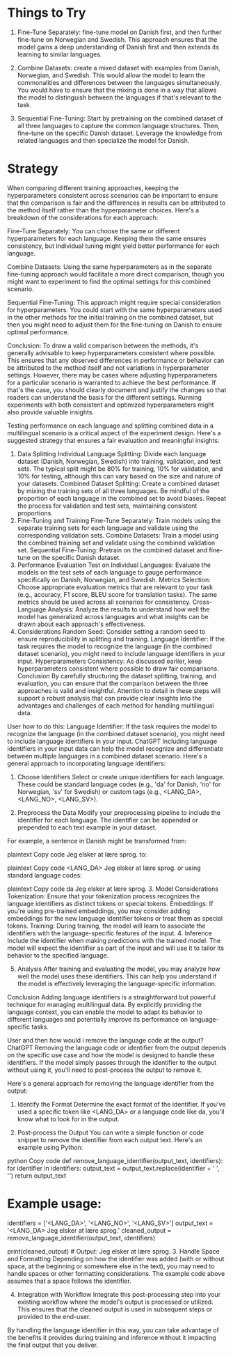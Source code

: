 # Things to Try

1. Fine-Tune Separately: fine-tune model on Danish first, and then further fine-tune on Norwegian and Swedish. This approach ensures that the model gains a deep understanding of Danish first and then extends its learning to similar languages.

2. Combine Datasets: create a mixed dataset with examples from Danish, Norwegian, and Swedish. This would allow the model to learn the commonalities and differences between the languages simultaneously. You would have to ensure that the mixing is done in a way that allows the model to distinguish between the languages if that's relevant to the task.

3. Sequential Fine-Tuning: Start by pretraining on the combined dataset of all three languages to capture the common language structures. Then, fine-tune on the specific Danish dataset. Leverage the knowledge from related languages and then specialize the model for Danish.

# Strategy 

When comparing different training approaches, keeping the hyperparameters consistent across scenarios can be important to ensure that the comparison is fair and the differences in results can be attributed to the method itself rather than the hyperparameter choices. Here's a breakdown of the considerations for each approach:

Fine-Tune Separately: You can choose the same or different hyperparameters for each language. Keeping them the same ensures consistency, but individual tuning might yield better performance for each language.

Combine Datasets: Using the same hyperparameters as in the separate fine-tuning approach would facilitate a more direct comparison, though you might want to experiment to find the optimal settings for this combined scenario.

Sequential Fine-Tuning: This approach might require special consideration for hyperparameters. You could start with the same hyperparameters used in the other methods for the initial training on the combined dataset, but then you might need to adjust them for the fine-tuning on Danish to ensure optimal performance.

Conclusion:
To draw a valid comparison between the methods, it's generally advisable to keep hyperparameters consistent where possible. This ensures that any observed differences in performance or behavior can be attributed to the method itself and not variations in hyperparameter settings. However, there may be cases where adjusting hyperparameters for a particular scenario is warranted to achieve the best performance. If that's the case, you should clearly document and justify the changes so that readers can understand the basis for the different settings. Running experiments with both consistent and optimized hyperparameters might also provide valuable insights.



Testing performance on each language and splitting combined data in a multilingual scenario is a critical aspect of the experiment design. Here's a suggested strategy that ensures a fair evaluation and meaningful insights:

1. Data Splitting
Individual Language Splitting: Divide each language dataset (Danish, Norwegian, Swedish) into training, validation, and test sets. The typical split might be 80% for training, 10% for validation, and 10% for testing, although this can vary based on the size and nature of your datasets.
Combined Dataset Splitting: Create a combined dataset by mixing the training sets of all three languages. Be mindful of the proportion of each language in the combined set to avoid biases. Repeat the process for validation and test sets, maintaining consistent proportions.
2. Fine-Tuning and Training
Fine-Tune Separately: Train models using the separate training sets for each language and validate using the corresponding validation sets.
Combine Datasets: Train a model using the combined training set and validate using the combined validation set.
Sequential Fine-Tuning: Pretrain on the combined dataset and fine-tune on the specific Danish dataset.
3. Performance Evaluation
Test on Individual Languages: Evaluate the models on the test sets of each language to gauge performance specifically on Danish, Norwegian, and Swedish.
Metrics Selection: Choose appropriate evaluation metrics that are relevant to your task (e.g., accuracy, F1 score, BLEU score for translation tasks). The same metrics should be used across all scenarios for consistency.
Cross-Language Analysis: Analyze the results to understand how well the model has generalized across languages and what insights can be drawn about each approach's effectiveness.
4. Considerations
Random Seed: Consider setting a random seed to ensure reproducibility in splitting and training.
Language Identifier: If the task requires the model to recognize the language (in the combined dataset scenario), you might need to include language identifiers in your input.
Hyperparameters Consistency: As discussed earlier, keep hyperparameters consistent where possible to draw fair comparisons.
Conclusion
By carefully structuring the dataset splitting, training, and evaluation, you can ensure that the comparison between the three approaches is valid and insightful. Attention to detail in these steps will support a robust analysis that can provide clear insights into the advantages and challenges of each method for handling multilingual data.




User
how to do this: Language Identifier: If the task requires the model to recognize the language (in the combined dataset scenario), you might need to include language identifiers in your input.
ChatGPT
Including language identifiers in your input data can help the model recognize and differentiate between multiple languages in a combined dataset scenario. Here's a general approach to incorporating language identifiers:

1. Choose Identifiers
Select or create unique identifiers for each language. These could be standard language codes (e.g., 'da' for Danish, 'no' for Norwegian, 'sv' for Swedish) or custom tags (e.g., <LANG_DA>, <LANG_NO>, <LANG_SV>).

2. Preprocess the Data
Modify your preprocessing pipeline to include the identifier for each language. The identifier can be appended or prepended to each text example in your dataset.

For example, a sentence in Danish might be transformed from:

plaintext
Copy code
Jeg elsker at lære sprog.
to:

plaintext
Copy code
<LANG_DA> Jeg elsker at lære sprog.
or using standard language codes:

plaintext
Copy code
da Jeg elsker at lære sprog.
3. Model Considerations
Tokenization: Ensure that your tokenization process recognizes the language identifiers as distinct tokens or special tokens.
Embeddings: If you're using pre-trained embeddings, you may consider adding embeddings for the new language identifier tokens or treat them as special tokens.
Training: During training, the model will learn to associate the identifiers with the language-specific features of the input.
4. Inference
Include the identifier when making predictions with the trained model. The model will expect the identifier as part of the input and will use it to tailor its behavior to the specified language.

5. Analysis
After training and evaluating the model, you may analyze how well the model uses these identifiers. This can help you understand if the model is effectively leveraging the language-specific information.

Conclusion
Adding language identifiers is a straightforward but powerful technique for managing multilingual data. By explicitly providing the language context, you can enable the model to adapt its behavior to different languages and potentially improve its performance on language-specific tasks.




User
and then how would i remove the language code at the output?
ChatGPT
Removing the language code or identifier from the output depends on the specific use case and how the model is designed to handle these identifiers. If the model simply passes through the identifier to the output without using it, you'll need to post-process the output to remove it.

Here's a general approach for removing the language identifier from the output:

1. Identify the Format
Determine the exact format of the identifier. If you've used a specific token like <LANG_DA> or a language code like da, you'll know what to look for in the output.

2. Post-process the Output
You can write a simple function or code snippet to remove the identifier from each output text. Here's an example using Python:

python
Copy code
def remove_language_identifier(output_text, identifiers):
    for identifier in identifiers:
        output_text = output_text.replace(identifier + ' ', '')
    return output_text

# Example usage:
identifiers = ['<LANG_DA>', '<LANG_NO>', '<LANG_SV>']
output_text = '<LANG_DA> Jeg elsker at lære sprog.'
cleaned_output = remove_language_identifier(output_text, identifiers)

print(cleaned_output)  # Output: Jeg elsker at lære sprog.
3. Handle Space and Formatting
Depending on how the identifier was added (with or without space, at the beginning or somewhere else in the text), you may need to handle spaces or other formatting considerations. The example code above assumes that a space follows the identifier.

4. Integration with Workflow
Integrate this post-processing step into your existing workflow where the model's output is processed or utilized. This ensures that the cleaned output is used in subsequent steps or provided to the end-user.

By handling the language identifier in this way, you can take advantage of the benefits it provides during training and inference without it impacting the final output that you deliver.
